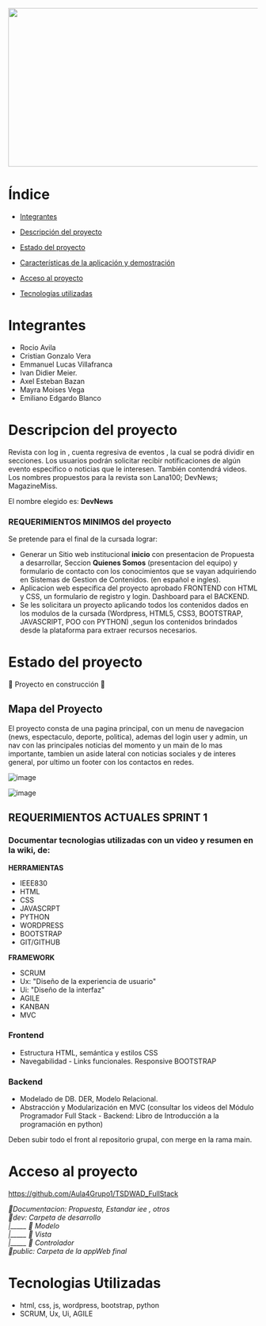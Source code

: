 <p> <img align"right" src = "https://github.com/Aula4Grupo1/TSDWAD_FullStack/blob/main/Documentacion/GIFT/Presentaci%C3%B3n1.gif" width = "1000" height ="320" </p>

# Índice

* [Integrantes](#Integrantes)

* [Descripción del proyecto](#Descripción-del-proyecto)

* [Estado del proyecto](#Estado-del-proyecto)

* [Características de la aplicación y demostración](#Características-de-la-aplicación-y-demostración)

* [Acceso al proyecto](#acceso-proyecto)

* [Tecnologías utilizadas](#tecnologías-utilizadas)


# Integrantes

* Rocio Avila  
* Cristian Gonzalo Vera
* Emmanuel Lucas Villafranca
* Ivan Didier Meier.
* Axel Esteban Bazan
* Mayra Moises Vega
* Emiliano Edgardo Blanco

# Descripcion del proyecto

Revista con log in , cuenta regresiva de eventos , la cual se podrá dividir en secciones. Los usuarios podrán solicitar recibir notificaciones de algún evento especifico o noticias que le interesen. También contendrá videos. Los nombres propuestos para la revista son Lana100; DevNews; MagazineMiss. 

El nombre elegido es: <strong>DevNews</strong> 

### REQUERIMIENTOS MINIMOS del proyecto
Se pretende para el final de la cursada lograr: 
* Generar un Sitio web institucional <strong>inicio</strong> con presentacion de Propuesta a desarrollar, Seccion <strong>Quienes Somos</strong> (presentacion del equipo) y formulario de contacto con los conocimientos que se vayan adquiriendo en Sistemas de Gestion de Contenidos. (en español e ingles).
* Aplicacion web especifica del proyecto aprobado FRONTEND con HTML y CSS, un formulario de registro y login. Dashboard para el BACKEND.
* Se les solicitara un proyecto aplicando todos los contenidos dados en los modulos de la cursada (Wordpress, HTML5, CSS3, BOOTSTRAP, JAVASCRIPT, POO con PYTHON) ,segun los contenidos brindados desde la plataforma para extraer recursos necesarios. 


# Estado del proyecto

:construction: Proyecto en construcción :construction:

## Mapa del Proyecto
 <p> El proyecto consta de una pagina principal, con un menu de navegacion (news, espectaculo, deporte, politica), ademas del login user y admin, un nav con las principales noticias del momento y un main de lo mas importante, tambien un aside lateral con noticias sociales y de interes general, por ultimo un footer con los contactos en redes.</p> 
 
![image](https://user-images.githubusercontent.com/84986194/196574731-9ff3a995-6389-4774-b87c-8d3b4c5d682a.png)

 
![image](https://user-images.githubusercontent.com/84986194/196571574-78ff1085-8f0a-49be-9a75-4f1f358846d7.png)
 

## <strong>REQUERIMIENTOS ACTUALES SPRINT 1</strong>

### Documentar tecnologias utilizadas con un video y resumen en la wiki, de: 

<strong>**HERRAMIENTAS**</strong>
* IEEE830
* HTML
* CSS
* JAVASCRPT
* PYTHON
* WORDPRESS
* BOOTSTRAP
* GIT/GITHUB

<strong>**FRAMEWORK**</strong>
* SCRUM
* Ux: "Diseño de la experiencia de usuario"
* Ui: "Diseño de la interfaz"
* AGILE
* KANBAN
* MVC 

### Frontend 
* Estructura HTML, semántica y estilos CSS
* Navegabilidad - Links funcionales. Responsive BOOTSTRAP

### Backend 
* Modelado de DB. DER, Modelo Relacional. 
* Abstracción y Modularización en MVC (consultar los videos del Módulo Programador Full Stack - Backend: Libro de Introducción a la programación en python)
 <p> Deben subir todo el front al repositorio grupal, con merge en la rama main.



# Acceso al proyecto 

 https://github.com/Aula4Grupo1/TSDWAD_FullStack
 
 <em> 📁Documentacion:  Propuesta, Estandar iee , otros                                                            
      📁dev:            Carpeta de desarrollo        
|_____      📁 Modelo                                                              
|_____      📁 Vista                                               
|_____      📁 Controlador                                                                                                                                    
      📁public:         Carpeta de la appWeb final                                                      
</em>

# Tecnologias Utilizadas
* html, css, js, wordpress, bootstrap, python
* SCRUM, Ux, Ui, AGILE


